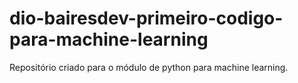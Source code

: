 # dio-bairesdev-primeiro-codigo-para-machine-learning
Repositório criado para o módulo de python para machine learning.
